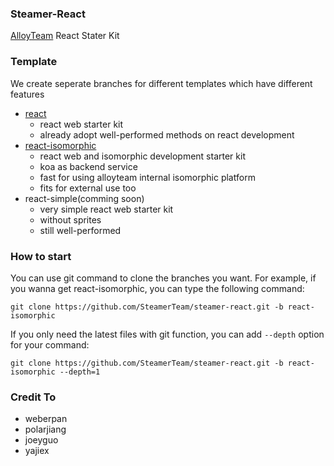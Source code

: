 ### Steamer-React
[AlloyTeam](http://alloyteam.github.io/) React Stater Kit

### Template
We create seperate branches for different templates which have different features
* [react](https://github.com/SteamerTeam/steamer-react/tree/react)
	- react web starter kit
	- already adopt well-performed methods on react development
* [react-isomorphic](https://github.com/SteamerTeam/steamer-react/tree/react-isomorphic)
	- react web and isomorphic development starter kit
	- koa as backend service
	- fast for using alloyteam internal isomorphic platform
	- fits for external use too
* react-simple(comming soon)
	- very simple react web starter kit
	- without sprites
	- still well-performed

### How to start
You can use git command to clone the branches you want. For example, if you wanna get react-isomorphic, you can type the following command:

```
git clone https://github.com/SteamerTeam/steamer-react.git -b react-isomorphic
```

If you only need the latest files with git function, you can add `--depth` option for your command:

```
git clone https://github.com/SteamerTeam/steamer-react.git -b react-isomorphic --depth=1
```

### Credit To
* weberpan
* polarjiang
* joeyguo
* yajiex
